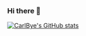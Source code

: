 ### Hi there 👋

[![CarlBye's GitHub stats](https://github-readme-stats.vercel.app/api?username=CarlBye&count_private=true&show_icons=true&theme=tokyonight)](https://github.com/anuraghazra/github-readme-stats)

